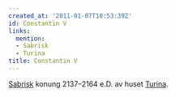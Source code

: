 ```yaml
---
created_at: '2011-01-07T10:53:39Z'
id: Constantin V
links:
  mention:
  - Sabrisk
  - Turina
title: Constantin V
---
```


[Sabrisk] konung 2137–2164 e.D. av huset [Turina].

  [Sabrisk]: Sabrisk
  [Turina]: Turina
